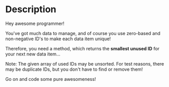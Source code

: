 # Description

Hey awesome programmer!

You've got much data to manage, and of course you use zero-based and non-negative ID's to make each data item unique!

Therefore, you need a method, which returns the **smallest unused ID** for your next new data item...

Note: The given array of used IDs may be unsorted. For test reasons, there may be duplicate IDs, but you don't have to find or remove them!

Go on and code some pure awesomeness!
